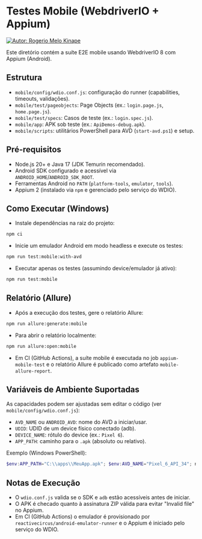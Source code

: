 # Testes Mobile (WebdriverIO + Appium)
[![Autor: Rogerio Melo Kinape](https://img.shields.io/badge/autor-Rogerio%20Melo%20Kinape-blue)](#autor)

Este diretório contém a suíte E2E mobile usando WebdriverIO 8 com Appium (Android).

## Estrutura

- `mobile/config/wdio.conf.js`: configuração do runner (capabilities, timeouts, validações).
- `mobile/test/pageobjects`: Page Objects (ex.: `login.page.js`, `home.page.js`).
- `mobile/test/specs`: Casos de teste (ex.: `login.spec.js`).
- `mobile/app`: APK sob teste (ex.: `ApiDemos-debug.apk`).
- `mobile/scripts`: utilitários PowerShell para AVD (`start-avd.ps1`) e setup.

## Pré-requisitos

- Node.js 20+ e Java 17 (JDK Temurin recomendado).
- Android SDK configurado e acessível via `ANDROID_HOME`/`ANDROID_SDK_ROOT`.
- Ferramentas Android no `PATH` (`platform-tools`, `emulator`, `tools`).
- Appium 2 (instalado via `npm` e gerenciado pelo serviço do WDIO).

## Como Executar (Windows)

- Instale dependências na raiz do projeto:

```bash
npm ci
```

- Inicie um emulador Android em modo headless e execute os testes:

```bash
npm run test:mobile:with-avd
```

- Executar apenas os testes (assumindo device/emulador já ativo):

```bash
npm run test:mobile
```

## Relatório (Allure)

- Após a execução dos testes, gere o relatório Allure:

```bash
npm run allure:generate:mobile
```

- Para abrir o relatório localmente:

```bash
npm run allure:open:mobile
```

- Em CI (GitHub Actions), a suíte mobile é executada no job `appium-mobile-test`
  e o relatório Allure é publicado como artefato `mobile-allure-report`.

## Variáveis de Ambiente Suportadas

As capacidades podem ser ajustadas sem editar o código (ver `mobile/config/wdio.conf.js`):

- `AVD_NAME` ou `ANDROID_AVD`: nome do AVD a iniciar/usar.
- `UDID`: UDID de um device físico conectado (adb).
- `DEVICE_NAME`: rótulo do device (ex.: `Pixel 6`).
- `APP_PATH`: caminho para o `.apk` (absoluto ou relativo).

Exemplo (Windows PowerShell):

```powershell
$env:APP_PATH="C:\\apps\\MeuApp.apk"; $env:AVD_NAME="Pixel_6_API_34"; npm run test:mobile:win
```

## Notas de Execução

- O `wdio.conf.js` valida se o SDK e `adb` estão acessíveis antes de iniciar.
- O APK é checado quanto à assinatura ZIP válida para evitar "Invalid file" no Appium.
- Em CI (GitHub Actions) o emulador é provisionado por `reactivecircus/android-emulator-runner` e o Appium é iniciado pelo serviço do WDIO.

